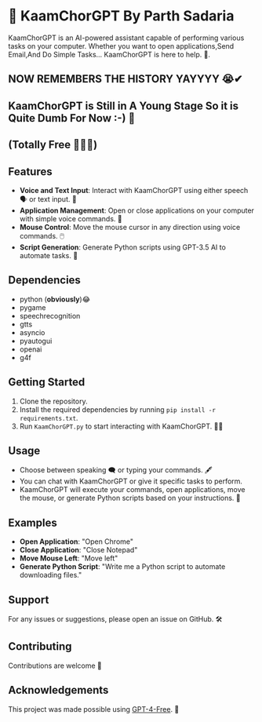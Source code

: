 # 🤖 KaamChorGPT By Parth Sadaria
KaamChorGPT is an AI-powered assistant capable of performing various tasks on your computer. Whether you want to open applications,Send Email,And Do Simple Tasks... KaamChorGPT is here to help. 🚀.
## NOW REMEMBERS THE HISTORY YAYYYY 😭✔
## KaamChorGPT is Still in A Young Stage So it is Quite Dumb For Now :-) 👀
## **(Totally Free 🥹🤝🏼)**
## Features
- **Voice and Text Input**: Interact with KaamChorGPT using either speech 🗣️ or text input. 📝
- **Application Management**: Open or close applications on your computer with simple voice commands. 📂
- **Mouse Control**: Move the mouse cursor in any direction using voice commands. 🖱️
- **Script Generation**: Generate Python scripts using GPT-3.5 AI to automate tasks. 🤖
## Dependencies
- python (**obviously**)😂
- pygame
- speechrecognition
- gtts
- asyncio
- pyautogui
- openai
- g4f 
## Getting Started
1. Clone the repository.
2. Install the required dependencies by running `pip install -r requirements.txt`.
3. Run `KaamChorGPT.py` to start interacting with KaamChorGPT. 🏃‍♂️

## Usage
- Choose between speaking 🗨️ or typing your commands. 🖋️
- You can chat with KaamChorGPT or give it specific tasks to perform.
- KaamChorGPT will execute your commands, open applications, move the mouse, or generate Python scripts based on your instructions. 🤝

## Examples
- **Open Application**: "Open Chrome"
- **Close Application**: "Close Notepad"
- **Move Mouse Left**: "Move left"
- **Generate Python Script**: "Write me a Python script to automate downloading files."

## Support
For any issues or suggestions, please open an issue on GitHub. 🛠️

## Contributing
Contributions are welcome 🙌

## Acknowledgements
This project was made possible using [GPT-4-Free](https://github.com/xtekky/gpt4free/tree/main?tab=readme-ov-file). 🎉
